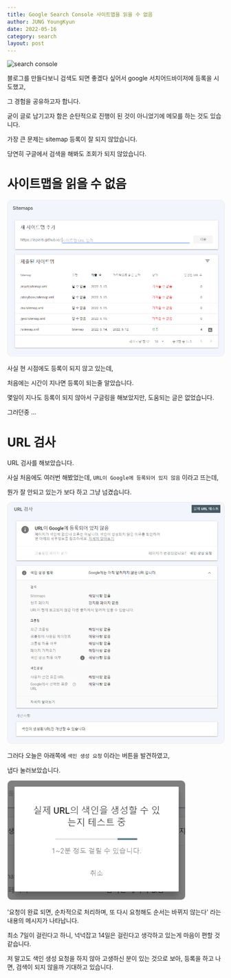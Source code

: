 ```yaml
---
title: Google Search Console 사이트맵을 읽을 수 없음
author: JUNG YoungKyun
date: 2022-05-16
category: search
layout: post
---
```


![search console](https://img.shields.io/badge/search_console-2022.05.16-red.svg)

블로그를 만들다보니 검색도 되면 좋겠다 싶어서 google 서치어드바이저에 등록을 시도했고,

그 경험을 공유하고자 합니다.

굳이 글로 남기고자 함은 순탄적으로 진행이 된 것이 아니었기에 메모를 하는 것도 있습니다. 

가장 큰 문제는 sitemap 등록이 잘 되지 않았습니다.

당연히 구글에서 검색을 해봐도 조회가 되지 않았습니다. 

# 사이트맵을 읽을 수 없음

<img src="../images/google%20서치어드바이저%20사이트%20맵%20추가.png" alt="사이트 맵 추가" style="border-radius: 10px; border: 1px solid #eaeaea;"/>

사실 현 시점에도 등록이 되지 않고 있는데,

처음에는 시간이 지나면 등록이 되는줄 알았습니다.

몇일이 지나도 등록이 되지 않아서 구글링을 해보았지만, 도움되는 글은 없었습니다.

그러던중 ...

# URL 검사

URL 검사를 해보았습니다.

사실 처음에도 여러번 해봤었는데, `URL이 Google에 등록되어 있지 않음` 이라고 뜨는데,

뭔가 잘 안되고 있는가 보다 하고 그냥 넘겼습니다.

<img src="../images/google%20서치어드바이저%20URL%20검사.png" alt="URL 검사" style="border-radius: 10px; border: 1px solid #eaeaea;"/>

그러다 오늘은 아래쪽에 `색인 생성 요청` 이라는 버튼을 발견하였고,

냅다 눌러보았습니다.

<img src="../images/google%20서치%20어드바이저%20색인%20요청.png" alt="색인 요청" style="border-radius: 10px; border: 1px solid #eaeaea;"/>

'요청이 완료 되면, 순차적으로 처리하며, 또 다시 요청해도 순서는 바뀌지 않는다' 라는 내용의 메시지가 나타납니다.

최소 7일이 걸린다고 하니, 넉넉잡고 14일은 걸린다고 생각하고 있는게 마음이 편할 것 같습니다.

저 말고도 색인 생성 요청을 하지 않아 고생하신 분이 있는 것으로 보아,
등록을 하고 나면, 검색이 되지 않을까 기대하고 있습니다.